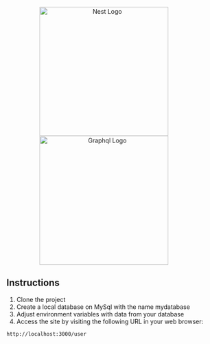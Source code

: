 <p align="center">
  <a href="https://spring.io/projects/spring-boot" target="blank" style="margin-right: 50px;"><img src="https://www.vectorlogo.zone/logos/springio/springio-ar21.svg" width="300" alt="Nest Logo" /></a>
  <a href="https://www.mysql.com/" target="blank" style="margin-right: 50px;"><img src="https://www.vectorlogo.zone/logos/mysql/mysql-official.svg" width="300" alt="Graphql Logo" /></a>
</p>

## Instructions

1. Clone the project
2. Create a local database on MySql with the name mydatabase
3. Adjust environment variables with data from your database
7. Access the site by visiting the following URL in your web browser:
```
http://localhost:3000/user
```